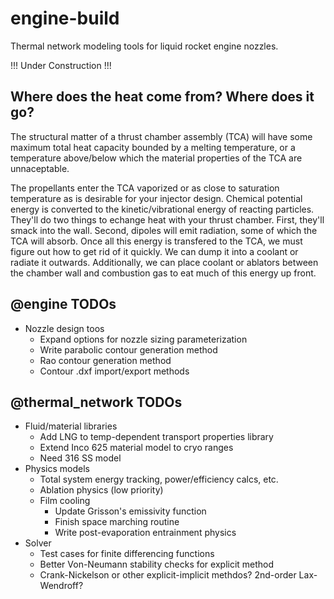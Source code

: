 # engine-build

Thermal network modeling tools for liquid rocket engine nozzles.

!!! Under Construction !!!

## Where does the heat come from? Where does it go?
The structural matter of a thrust chamber assembly (TCA) will have some maximum total heat capacity bounded by a melting temperature, or a temperature above/below which the material properties of the TCA are unnaceptable.

The propellants enter the TCA vaporized or as close to saturation temperature as is desirable for your injector design. Chemical potential energy is converted to the kinetic/vibrational energy of reacting particles. They'll do two things to echange heat with your thrust chamber. First, they'll smack into the wall. Second, dipoles will emit radiation, some of which the TCA will absorb. Once all this energy is transfered to the TCA, we must figure out how to get rid of it quickly. We can dump it into a coolant or radiate it outwards. Additionally, we can place coolant or ablators between the chamber wall and combustion gas to eat much of this energy up front.

## @engine TODOs
* Nozzle design toos
  * Expand options for nozzle sizing parameterization
  * Write parabolic contour generation method
  * Rao contour generation method
  * Contour .dxf import/export methods
 
## @thermal_network TODOs
* Fluid/material libraries
  * Add LNG to temp-dependent transport properties library
  * Extend Inco 625 material model to cryo ranges
  * Need 316 SS model
* Physics models
  * Total system energy tracking, power/efficiency calcs, etc.
  * Ablation physics (low priority)
  * Film cooling
    * Update Grisson's emissivity function
    * Finish space marching routine
    * Write post-evaporation entrainment physics
* Solver 
  * Test cases for finite differencing functions
  * Better Von-Neumann stability checks for explicit method
  * Crank-Nickelson or other explicit-implicit methdos? 2nd-order Lax-Wendroff?


